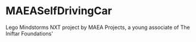 # MAEASelfDrivingCar
Lego Mindstorms NXT project by MAEA Projects, a young associate of The Iniftar Foundations'

